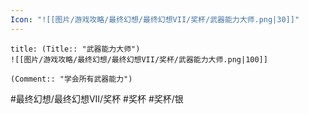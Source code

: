 ```yaml
---
Icon: "![[图片/游戏攻略/最终幻想/最终幻想VII/奖杯/武器能力大师.png|30]]"
---
```

```ad-common-silver-trophy
title: (Title:: "武器能力大师")
![[图片/游戏攻略/最终幻想/最终幻想VII/奖杯/武器能力大师.png|100]]

(Comment:: "学会所有武器能力")
```

#最终幻想/最终幻想VII/奖杯 #奖杯 #奖杯/银
